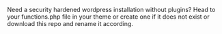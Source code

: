 
Need a security hardened wordpress installation without plugins? Head to your functions.php file in your theme or create one if it does not exist or download this repo and rename it according.
